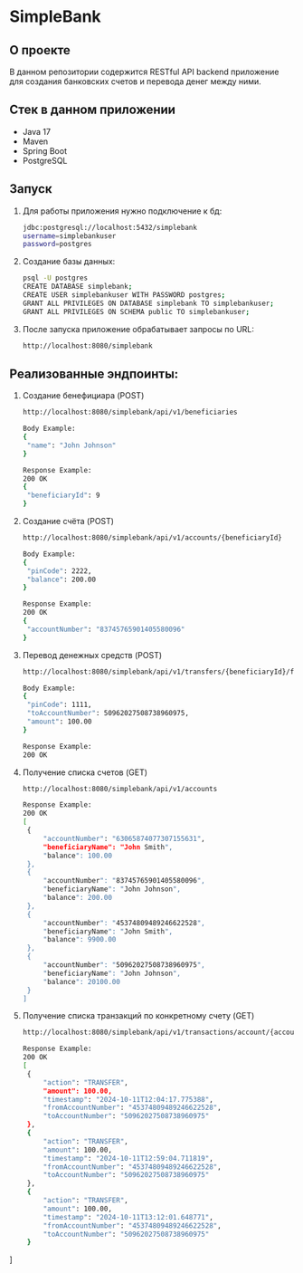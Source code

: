 # SimpleBank

## О проекте

В данном репозитории содержится RESTful API backend приложение для создания банковских счетов и перевода денег между ними.

## Стек в данном приложении

- Java 17
- Maven
- Spring Boot
- PostgreSQL

## Запуск

1. Для работы приложения нужно подключение к бд:
   ```bash
   jdbc:postgresql://localhost:5432/simplebank
   username=simplebankuser
   password=postgres
   
2. Создание базы данных:

   ```bash
   psql -U postgres
   CREATE DATABASE simplebank;
   CREATE USER simplebankuser WITH PASSWORD postgres;
   GRANT ALL PRIVILEGES ON DATABASE simplebank TO simplebankuser;
   GRANT ALL PRIVILEGES ON SCHEMA public TO simplebankuser;
   
3. После запуска приложение обрабатывает запросы по URL:

   ```bash
   http://localhost:8080/simplebank
   
## Реализованные эндпоинты:

1. Создание бенефициара (POST)

   ```bash
   http://localhost:8080/simplebank/api/v1/beneficiaries
   
   Body Example:
   {
    "name": "John Johnson"
   }
   
   Response Example:
   200 OK
   {
    "beneficiaryId": 9
   }
   
2. Создание счёта (POST)

   ```bash
   http://localhost:8080/simplebank/api/v1/accounts/{beneficiaryId}
   
   Body Example:
   {
    "pinCode": 2222,
    "balance": 200.00
   }

   Response Example:
   200 OK
   {
    "accountNumber": "83745765901405580096"
   }
   
   
3. Перевод денежных средств (POST)

   ```bash
   http://localhost:8080/simplebank/api/v1/transfers/{beneficiaryId}/from/{accountNumber}
   
   Body Example:
   {
    "pinCode": 1111,
    "toAccountNumber": 50962027508738960975,
    "amount": 100.00
   }
   
   Response Example:
   200 OK
   
4. Получение списка счетов (GET)

   ```bash
   http://localhost:8080/simplebank/api/v1/accounts
   
   Response Example:
   200 OK
   [
    {
        "accountNumber": "63065874077307155631",
        "beneficiaryName": "John Smith",
        "balance": 100.00
    },
    {
        "accountNumber": "83745765901405580096",
        "beneficiaryName": "John Johnson",
        "balance": 200.00
    },
    {
        "accountNumber": "45374809489246622528",
        "beneficiaryName": "John Smith",
        "balance": 9900.00
    },
    {
        "accountNumber": "50962027508738960975",
        "beneficiaryName": "John Johnson",
        "balance": 20100.00
    }
   ]
   
5. Получение списка транзакций по конкретному счету (GET)

   ```bash
   http://localhost:8080/simplebank/api/v1/transactions/account/{accountId}
   
   Response Example:
   200 OK
   [
    {
        "action": "TRANSFER",
        "amount": 100.00,
        "timestamp": "2024-10-11T12:04:17.775388",
        "fromAccountNumber": "45374809489246622528",
        "toAccountNumber": "50962027508738960975"
    },
    {
        "action": "TRANSFER",
        "amount": 100.00,
        "timestamp": "2024-10-11T12:59:04.711819",
        "fromAccountNumber": "45374809489246622528",
        "toAccountNumber": "50962027508738960975"
    },
    {
        "action": "TRANSFER",
        "amount": 100.00,
        "timestamp": "2024-10-11T13:12:01.648771",
        "fromAccountNumber": "45374809489246622528",
        "toAccountNumber": "50962027508738960975"
    }
]